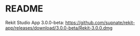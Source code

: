 # README

Rekit Studio App 3.0.0-beta: https://github.com/supnate/rekit-app/releases/download/3.0.0-beta/Rekit-3.0.0.dmg
